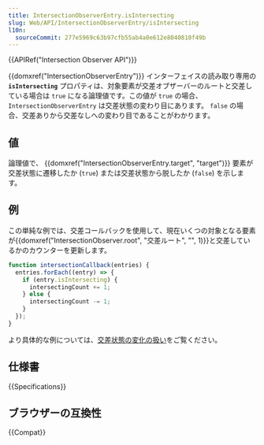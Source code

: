 ```yaml
---
title: IntersectionObserverEntry.isIntersecting
slug: Web/API/IntersectionObserverEntry/isIntersecting
l10n:
  sourceCommit: 277e5969c63b97cfb55ab4a0e612e8040810f49b
---
```


{{APIRef("Intersection Observer API")}}

{{domxref("IntersectionObserverEntry")}} インターフェイスの読み取り専用の **`isIntersecting`** プロパティは、対象要素が交差オブザーバーのルートと交差している場合は `true` になる論理値です。この値が `true` の場合、 `IntersectionObserverEntry` は交差状態の変わり目にあります。 `false` の場合、交差ありから交差なしへの変わり目であることがわかります。

## 値

論理値で、 {{domxref("IntersectionObserverEntry.target", "target")}} 要素が交差状態に遷移したか (`true`) または交差状態から脱したか (`false`) を示します。

## 例

この単純な例では、交差コールバックを使用して、現在いくつの対象となる要素が{{domxref("IntersectionObserver.root", "交差ルート", "", 1)}}と交差しているかのカウンターを更新します。

```js
function intersectionCallback(entries) {
  entries.forEach((entry) => {
    if (entry.isIntersecting) {
      intersectingCount += 1;
    } else {
      intersectingCount -= 1;
    }
  });
}
```

より具体的な例については、[交差状態の変化の扱い](/ja/docs/Web/API/Intersection_Observer_API/Timing_element_visibility#交差状態の変化の扱い)をご覧ください。

## 仕様書

{{Specifications}}

## ブラウザーの互換性

{{Compat}}

